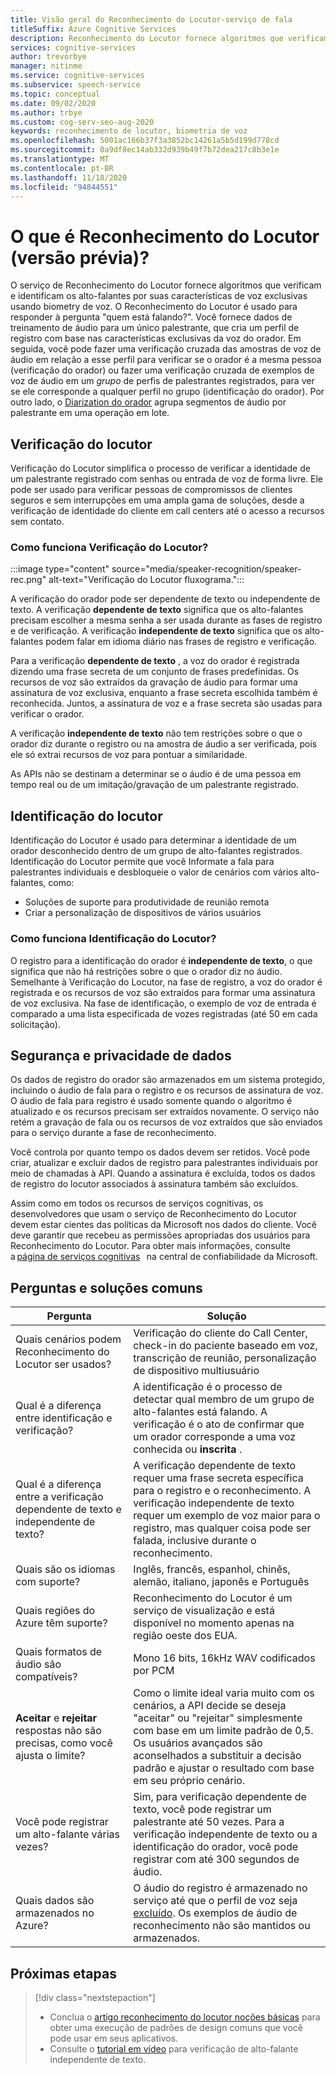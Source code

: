 ```yaml
---
title: Visão geral do Reconhecimento do Locutor-serviço de fala
titleSuffix: Azure Cognitive Services
description: Reconhecimento do Locutor fornece algoritmos que verificam e identificam os alto-falantes por suas características de voz exclusivas usando biometry de voz. O Reconhecimento do Locutor é usado para responder à pergunta "quem está falando?". Este artigo é uma visão geral dos benefícios e funcionalidades do serviço de Reconhecimento do Locutor.
services: cognitive-services
author: trevorbye
manager: nitinme
ms.service: cognitive-services
ms.subservice: speech-service
ms.topic: conceptual
ms.date: 09/02/2020
ms.author: trbye
ms.custom: cog-serv-seo-aug-2020
keywords: reconhecimento de locutor, biometria de voz
ms.openlocfilehash: 5001ac166b37f3a3852bc14261a5b5d199d778cd
ms.sourcegitcommit: 0a9df8ec14ab332d939b49f7b72dea217c8b3e1e
ms.translationtype: MT
ms.contentlocale: pt-BR
ms.lasthandoff: 11/18/2020
ms.locfileid: "94844551"
---
```

# <a name="what-is-speaker-recognition-preview"></a>O que é Reconhecimento do Locutor (versão prévia)?

O serviço de Reconhecimento do Locutor fornece algoritmos que verificam e identificam os alto-falantes por suas características de voz exclusivas usando biometry de voz. O Reconhecimento do Locutor é usado para responder à pergunta "quem está falando?". Você fornece dados de treinamento de áudio para um único palestrante, que cria um perfil de registro com base nas características exclusivas da voz do orador. Em seguida, você pode fazer uma verificação cruzada das amostras de voz de áudio em relação a esse perfil para verificar se o orador é a mesma pessoa (verificação do orador) ou fazer uma verificação cruzada de exemplos de voz de áudio em um *grupo* de perfis de palestrantes registrados, para ver se ele corresponde a qualquer perfil no grupo (identificação do orador). Por outro lado, o [Diarization do orador](batch-transcription.md#speaker-separation-diarization) agrupa segmentos de áudio por palestrante em uma operação em lote.

## <a name="speaker-verification"></a>Verificação do locutor

Verificação do Locutor simplifica o processo de verificar a identidade de um palestrante registrado com senhas ou entrada de voz de forma livre. Ele pode ser usado para verificar pessoas de compromissos de clientes seguros e sem interrupções em uma ampla gama de soluções, desde a verificação de identidade do cliente em call centers até o acesso a recursos sem contato.

### <a name="how-does-speaker-verification-work"></a>Como funciona Verificação do Locutor?

:::image type="content" source="media/speaker-recognition/speaker-rec.png" alt-text="Verificação do Locutor fluxograma.":::

A verificação do orador pode ser dependente de texto ou independente de texto. A verificação **dependente de texto** significa que os alto-falantes precisam escolher a mesma senha a ser usada durante as fases de registro e de verificação. A verificação **independente de texto** significa que os alto-falantes podem falar em idioma diário nas frases de registro e verificação.

Para a verificação **dependente de texto** , a voz do orador é registrada dizendo uma frase secreta de um conjunto de frases predefinidas. Os recursos de voz são extraídos da gravação de áudio para formar uma assinatura de voz exclusiva, enquanto a frase secreta escolhida também é reconhecida. Juntos, a assinatura de voz e a frase secreta são usadas para verificar o orador. 

A verificação **independente de texto** não tem restrições sobre o que o orador diz durante o registro ou na amostra de áudio a ser verificada, pois ele só extrai recursos de voz para pontuar a similaridade. 

As APIs não se destinam a determinar se o áudio é de uma pessoa em tempo real ou de um imitação/gravação de um palestrante registrado. 

## <a name="speaker-identification"></a>Identificação do locutor

Identificação do Locutor é usado para determinar a identidade de um orador desconhecido dentro de um grupo de alto-falantes registrados. Identificação do Locutor permite que você Informate a fala para palestrantes individuais e desbloqueie o valor de cenários com vários alto-falantes, como:

* Soluções de suporte para produtividade de reunião remota 
* Criar a personalização de dispositivos de vários usuários

### <a name="how-does-speaker-identification-work"></a>Como funciona Identificação do Locutor?

O registro para a identificação do orador é **independente de texto**, o que significa que não há restrições sobre o que o orador diz no áudio. Semelhante à Verificação do Locutor, na fase de registro, a voz do orador é registrada e os recursos de voz são extraídos para formar uma assinatura de voz exclusiva. Na fase de identificação, o exemplo de voz de entrada é comparado a uma lista especificada de vozes registradas (até 50 em cada solicitação).

## <a name="data-security-and-privacy"></a>Segurança e privacidade de dados

Os dados de registro do orador são armazenados em um sistema protegido, incluindo o áudio de fala para o registro e os recursos de assinatura de voz. O áudio de fala para registro é usado somente quando o algoritmo é atualizado e os recursos precisam ser extraídos novamente. O serviço não retém a gravação de fala ou os recursos de voz extraídos que são enviados para o serviço durante a fase de reconhecimento. 

Você controla por quanto tempo os dados devem ser retidos. Você pode criar, atualizar e excluir dados de registro para palestrantes individuais por meio de chamadas à API. Quando a assinatura é excluída, todos os dados de registro do locutor associados à assinatura também são excluídos. 

Assim como em todos os recursos de serviços cognitivas, os desenvolvedores que usam o serviço de Reconhecimento do Locutor devem estar cientes das políticas da Microsoft nos dados do cliente. Você deve garantir que recebeu as permissões apropriadas dos usuários para Reconhecimento do Locutor. Para obter mais informações, consulte a [página de serviços cognitivas](https://azure.microsoft.com/support/legal/cognitive-services-compliance-and-privacy/)   na central de confiabilidade da Microsoft. 

## <a name="common-questions-and-solutions"></a>Perguntas e soluções comuns

| Pergunta | Solução |
|---------|----------|
| Quais cenários podem Reconhecimento do Locutor ser usados? | Verificação do cliente do Call Center, check-in do paciente baseado em voz, transcrição de reunião, personalização de dispositivo multiusuário|
| Qual é a diferença entre identificação e verificação? | A identificação é o processo de detectar qual membro de um grupo de alto-falantes está falando. A verificação é o ato de confirmar que um orador corresponde a uma voz conhecida ou **inscrita** .|
| Qual é a diferença entre a verificação dependente de texto e independente de texto? | A verificação dependente de texto requer uma frase secreta específica para o registro e o reconhecimento. A verificação independente de texto requer um exemplo de voz maior para o registro, mas qualquer coisa pode ser falada, inclusive durante o reconhecimento.|
| Quais são os idiomas com suporte? | Inglês, francês, espanhol, chinês, alemão, italiano, japonês e Português |
| Quais regiões do Azure têm suporte? | Reconhecimento do Locutor é um serviço de visualização e está disponível no momento apenas na região oeste dos EUA.|
| Quais formatos de áudio são compatíveis? | Mono 16 bits, 16kHz WAV codificados por PCM |
| **Aceitar** e **rejeitar** respostas não são precisas, como você ajusta o limite? | Como o limite ideal varia muito com os cenários, a API decide se deseja "aceitar" ou "rejeitar" simplesmente com base em um limite padrão de 0,5. Os usuários avançados são aconselhados a substituir a decisão padrão e ajustar o resultado com base em seu próprio cenário. |
| Você pode registrar um alto-falante várias vezes? | Sim, para verificação dependente de texto, você pode registrar um palestrante até 50 vezes. Para a verificação independente de texto ou a identificação do orador, você pode registrar com até 300 segundos de áudio. |
| Quais dados são armazenados no Azure? | O áudio do registro é armazenado no serviço até que o perfil de voz seja [excluído](speaker-recognition-basics.md#deleting-voice-profile-enrollments). Os exemplos de áudio de reconhecimento não são mantidos ou armazenados. |

## <a name="next-steps"></a>Próximas etapas

> [!div class="nextstepaction"]
> * Conclua o [artigo reconhecimento do locutor noções básicas](speaker-recognition-basics.md) para obter uma execução de padrões de design comuns que você pode usar em seus aplicativos.
> * Consulte o [tutorial em vídeo](https://azure.microsoft.com/resources/videos/speaker-recognition-text-independent-verification-developer-tutorial/) para verificação de alto-falante independente de texto.

